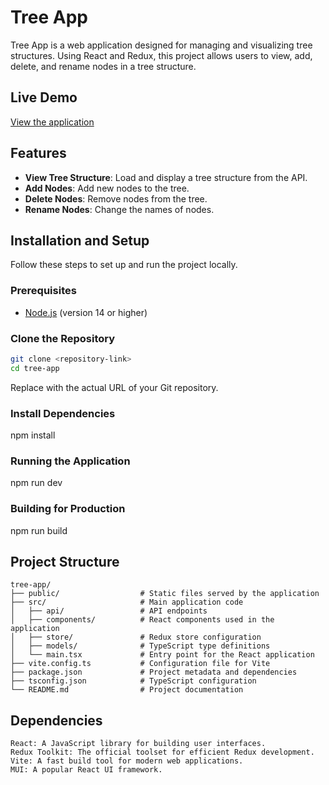 # Tree App

Tree App is a web application designed for managing and visualizing tree structures. Using React and Redux, this project allows users to view, add, delete, and rename nodes in a tree structure.

## Live Demo

[View the application](https://tree-trial.netlify.app/)

## Features

- **View Tree Structure**: Load and display a tree structure from the API.
- **Add Nodes**: Add new nodes to the tree.
- **Delete Nodes**: Remove nodes from the tree.
- **Rename Nodes**: Change the names of nodes.

## Installation and Setup

Follow these steps to set up and run the project locally.

### Prerequisites

- [Node.js](https://nodejs.org/) (version 14 or higher)

### Clone the Repository

```bash
git clone <repository-link>
cd tree-app
```

Replace <repository-link> with the actual URL of your Git repository.

### Install Dependencies

npm install

### Running the Application

npm run dev

### Building for Production

npm run build

## Project Structure

```
tree-app/
├── public/                  # Static files served by the application
├── src/                     # Main application code
│   ├── api/                 # API endpoints
│   ├── components/          # React components used in the application
│   ├── store/               # Redux store configuration
│   ├── models/              # TypeScript type definitions
│   └── main.tsx             # Entry point for the React application
├── vite.config.ts           # Configuration file for Vite
├── package.json             # Project metadata and dependencies
├── tsconfig.json            # TypeScript configuration
└── README.md                # Project documentation
```

## Dependencies

```
React: A JavaScript library for building user interfaces.
Redux Toolkit: The official toolset for efficient Redux development.
Vite: A fast build tool for modern web applications.
MUI: A popular React UI framework.
```

